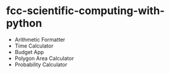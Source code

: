 # fcc-scientific-computing-with-python

* Arithmetic Formatter
* Time Calculator
* Budget App
* Polygon Area Calculator
* Probability Calculator
